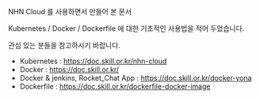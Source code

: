  NHN Cloud 를 사용하면서 만들어 본 문서 

Kubernetes / Docker / Dockerfile 에 대한 기초적인 사용법을 적어 두었습니다.

관심 있는 분들을 참고하시기 바랍니다.

- Kubernetes : https://doc.skill.or.kr/nhn-cloud
- Docker : https://doc.skill.or.kr/
- Docker & jenkins, Rocket_Chat App : https://doc.skill.or.kr/docker-yona
- Dockerfile : https://doc.skill.or.kr/dockerfile-docker-image
